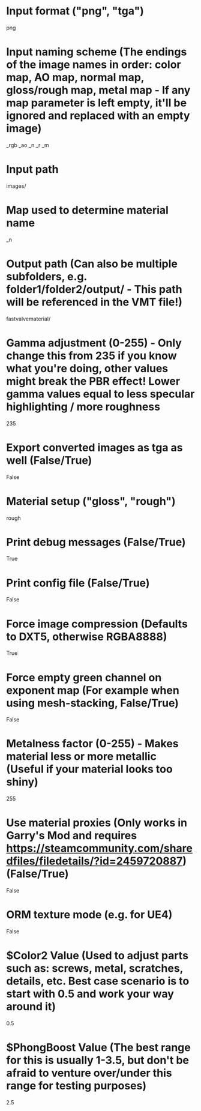 # Input format ("png", "tga")
png
# Input naming scheme (The endings of the image names in order: color map, AO map, normal map, gloss/rough map, metal map - If any map parameter is left empty, it'll be ignored and replaced with an empty image)
_rgb
_ao
_n
_r
_m
# Input path
images/
# Map used to determine material name
_n
# Output path (Can also be multiple subfolders, e.g. folder1/folder2/output/ - This path will be referenced in the VMT file!)
fastvalvematerial/
# Gamma adjustment (0-255) - Only change this from 235 if you know what you're doing, other values might break the PBR effect! Lower gamma values equal to less specular highlighting / more roughness
235
# Export converted images as tga as well (False/True)
False
# Material setup ("gloss", "rough")
rough
# Print debug messages (False/True)
True
# Print config file (False/True)
False
# Force image compression (Defaults to DXT5, otherwise RGBA8888)
True
# Force empty green channel on exponent map (For example when using mesh-stacking, False/True)
False
# Metalness factor (0-255) - Makes material less or more metallic (Useful if your material looks too shiny)
255
# Use material proxies (Only works in Garry's Mod and requires https://steamcommunity.com/sharedfiles/filedetails/?id=2459720887) (False/True)
False
# ORM texture mode (e.g. for UE4)
False
# $Color2 Value (Used to adjust parts such as: screws, metal, scratches, details, etc. Best case scenario is to start with 0.5 and work your way around it)
0.5
# $PhongBoost Value (The best range for this is usually 1-3.5, but don't be afraid to venture over/under this range for testing purposes)
2.5
